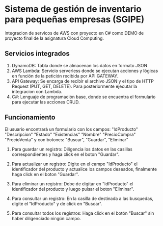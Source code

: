 
# Sistema de gestión de inventario para pequeñas empresas (SGIPE)
Integracion de servicos de AWS con proyecto en C# como DEMO de proyecto final de la asignatura Cloud Computing.


## Servicios integrados
1. DynamoDB: Tabla donde se almacenan los datos en formato JSON
2. AWS Lambda: Servicio serverless donde se ejecutan  acciones y lógicas en función de la petición recibida por API GATEWAY.
3. API Gateway: Se encarga de recibir el archivo JSON y el tipo de HTTP Request (PUT, GET, DELETE). Para posteriormente ejecutar la integracion con Lambda.
4. C#: Lenguaje de programación base, donde se encuentra el formulario para ejecutar las acciones CRUD. 
## Funcionamiento

El usuario encontrará un formulario con los campos:
"IdProducto"
"Descripcion"
"Estado"
"Existencias"
"Nombre"
"PrecioCompra"
"PrecioVenta"
y con botones: "Buscar", "Guardar", "Eliminar"

1. Para guardar un registro:
Diligencia los datos en las casillas correspondientes y haga click en el boton "Guardar".

2. Para actualizar un registro:
Digite en el campo "IdProducto" el identificador del producto y actualice los campos deseados, finalmente haga click en el boton "Guardar".

3. Para eliminar un registro:
Debe de digitar en "IdProducto" el identificador del producto y luego pulsar el boton "Eliminar".

4. Para consultar un registro:
En la casilla de destinada a las busquedas, digite el "IdProducto" y de click en "Buscar".

5. Para consultar todos los registros:
Haga click en el botón "Buscar" sin haber diligenciado ningún campo.